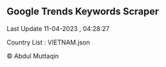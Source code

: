 

## Google Trends Keywords Scraper 
 
Last Update 11-04-2023 , 04:28:27

Country List :
VIETNAM.json



© Abdul Muttaqin 
